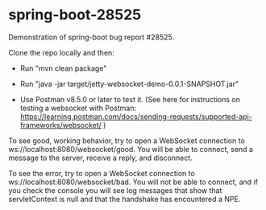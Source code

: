 # spring-boot-28525
Demonstration of spring-boot bug report #28525.

Clone the repo locally and then:

* Run   "mvn clean package"

* Run   "java -jar target/jetty-websocket-demo-0.0.1-SNAPSHOT.jar"

* Use Postman v8.5.0 or later to test it. (See here for instructions on testing a websocket with Postman: https://learning.postman.com/docs/sending-requests/supported-api-frameworks/websocket/ )


To see good, working behavior, try to open a WebSocket connection to ws://localhost:8080/websocket/good. You will be able to connect, send a message to the server, receive a reply, and disconnect.

To see the error, try to open a WebSocket connection to ws://localhost:8080/websocket/bad. You will not be able to connect, and if you check the console you will see log messages that show that servletContext is null and that the handshake has encountered a NPE.

